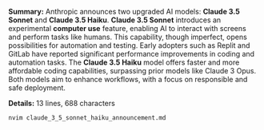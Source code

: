 **Summary:** Anthropic announces two upgraded AI models: **Claude 3.5 Sonnet** and **Claude 3.5 Haiku**. **Claude 3.5 Sonnet** introduces an experimental **computer use** feature, enabling AI to interact with screens and perform tasks like humans. This capability, though imperfect, opens possibilities for automation and testing. Early adopters such as Replit and GitLab have reported significant performance improvements in coding and automation tasks. The **Claude 3.5 Haiku** model offers faster and more affordable coding capabilities, surpassing prior models like Claude 3 Opus. Both models aim to enhance workflows, with a focus on responsible and safe deployment.

**Details:** 13 lines, 688 characters

```bash
nvim claude_3_5_sonnet_haiku_announcement.md
```
